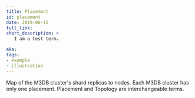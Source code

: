 ```yaml
---
title: Placement
id: placement
date: 2019-06-15
full_link: 
short_description: >
   I am a test term.

aka: 
tags:
- example
- illustration
---
```


Map of the M3DB cluster's shard replicas to nodes. Each M3DB cluster has only one placement. Placement and Topology are interchangeable terms.


